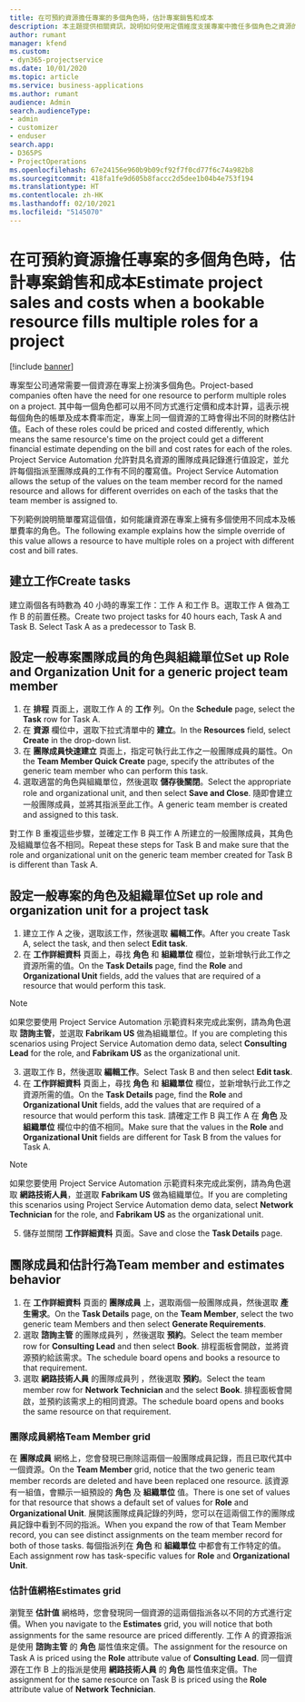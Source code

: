 ```yaml
---
title: 在可預約資源擔任專案的多個角色時，估計專案銷售和成本
description: 本主題提供相關資訊，說明如何使用定價維度支援專案中擔任多個角色之資源的定價和成本計算。
author: rumant
manager: kfend
ms.custom:
- dyn365-projectservice
ms.date: 10/01/2020
ms.topic: article
ms.service: business-applications
ms.author: rumant
audience: Admin
search.audienceType:
- admin
- customizer
- enduser
search.app:
- D365PS
- ProjectOperations
ms.openlocfilehash: 67e24156e960b9b09cf92f7f0cd77f6c74a982b8
ms.sourcegitcommit: 418fa1fe9d605b8faccc2d5dee1b04b4e753f194
ms.translationtype: HT
ms.contentlocale: zh-HK
ms.lasthandoff: 02/10/2021
ms.locfileid: "5145070"
---
```

# <a name="estimate-project-sales-and-costs-when-a-bookable-resource-fills-multiple-roles-for-a-project"></a><span data-ttu-id="a978e-103">在可預約資源擔任專案的多個角色時，估計專案銷售和成本</span><span class="sxs-lookup"><span data-stu-id="a978e-103">Estimate project sales and costs when a bookable resource fills multiple roles for a project</span></span> 

[!include [banner](../includes/psa-now-project-operations.md)]

<span data-ttu-id="a978e-104">專案型公司通常需要一個資源在專案上扮演多個角色。</span><span class="sxs-lookup"><span data-stu-id="a978e-104">Project-based companies often have the need for one resource to perform multiple roles on a project.</span></span> <span data-ttu-id="a978e-105">其中每一個角色都可以用不同方式進行定價和成本計算，這表示視每個角色的帳單及成本費率而定，專案上同一個資源的工時會得出不同的財務估計值。</span><span class="sxs-lookup"><span data-stu-id="a978e-105">Each of these roles could be priced and costed differently, which means the same resource's time on the project could get a different financial estimate depending on the bill and cost rates for each of the roles.</span></span> <span data-ttu-id="a978e-106">Project Service Automation 允許對具名資源的團隊成員記錄進行值設定，並允許每個指派至團隊成員的工作有不同的覆寫值。</span><span class="sxs-lookup"><span data-stu-id="a978e-106">Project Service Automation allows the setup of the values on the team member record for the named resource and allows for different overrides on each of the tasks that the team member is assigned to.</span></span>

<span data-ttu-id="a978e-107">下列範例說明簡單覆寫這個值，如何能讓資源在專案上擁有多個使用不同成本及帳單費率的角色。</span><span class="sxs-lookup"><span data-stu-id="a978e-107">The following example  explains how the simple override of this value allows a resource to have multiple roles on a project with different cost and bill rates.</span></span>

## <a name="create-tasks"></a><span data-ttu-id="a978e-108">建立工作</span><span class="sxs-lookup"><span data-stu-id="a978e-108">Create tasks</span></span>
<span data-ttu-id="a978e-109">建立兩個各有時數為 40 小時的專案工作：工作 A 和工作 B。選取工作 A 做為工作 B 的前置任務。</span><span class="sxs-lookup"><span data-stu-id="a978e-109">Create two project tasks for 40 hours each, Task A and Task B. Select Task A as a predecessor to Task B.</span></span>

## <a name="set-up-role-and-organization-unit-for-a-generic-project-team-member"></a><span data-ttu-id="a978e-110">設定一般專案團隊成員的角色與組織單位</span><span class="sxs-lookup"><span data-stu-id="a978e-110">Set up Role and Organization Unit for a generic project team member</span></span>

1. <span data-ttu-id="a978e-111">在 **排程** 頁面上，選取工作 A 的 **工作** 列。</span><span class="sxs-lookup"><span data-stu-id="a978e-111">On the **Schedule** page, select the **Task** row for Task A.</span></span> 
2. <span data-ttu-id="a978e-112">在 **資源** 欄位中，選取下拉式清單中的 **建立**。</span><span class="sxs-lookup"><span data-stu-id="a978e-112">In the **Resources** field, select **Create** in the drop-down list.</span></span>
3. <span data-ttu-id="a978e-113">在 **團隊成員快速建立** 頁面上，指定可執行此工作之一般團隊成員的屬性。</span><span class="sxs-lookup"><span data-stu-id="a978e-113">On the **Team Member Quick Create** page, specify the attributes of the generic team member who can perform this task.</span></span>
4. <span data-ttu-id="a978e-114">選取適當的角色與組織單位，然後選取 **儲存後關閉**。</span><span class="sxs-lookup"><span data-stu-id="a978e-114">Select the appropriate role and organizational unit, and then select **Save and Close**.</span></span> <span data-ttu-id="a978e-115">隨即會建立一般團隊成員，並將其指派至此工作。</span><span class="sxs-lookup"><span data-stu-id="a978e-115">A generic team member is created and assigned to this task.</span></span> 

<span data-ttu-id="a978e-116">對工作 B 重複這些步驟，並確定工作 B 與工作 A 所建立的一般團隊成員，其角色及組織單位各不相同。</span><span class="sxs-lookup"><span data-stu-id="a978e-116">Repeat these steps for Task B and make sure that the role and organizational unit on the generic team member created for Task B is different than Task A.</span></span> 

## <a name="set-up-role-and-organization-unit-for-a-project-task"></a><span data-ttu-id="a978e-117">設定一般專案的角色及組織單位</span><span class="sxs-lookup"><span data-stu-id="a978e-117">Set up role and organization unit for a project task</span></span>

1. <span data-ttu-id="a978e-118">建立工作 A 之後，選取該工作，然後選取 **編輯工作**。</span><span class="sxs-lookup"><span data-stu-id="a978e-118">After you create Task A, select the task, and then select **Edit task**.</span></span>
2. <span data-ttu-id="a978e-119">在 **工作詳細資料** 頁面上，尋找 **角色** 和 **組織單位** 欄位，並新增執行此工作之資源所需的值。</span><span class="sxs-lookup"><span data-stu-id="a978e-119">On the **Task Details** page, find the **Role** and **Organizational Unit** fields, add the values that are required of a resource that would perform this task.</span></span> 

  > [!NOTE]
  > <span data-ttu-id="a978e-120">如果您要使用 Project Service Automation 示範資料來完成此案例，請為角色選取 **諮詢主管**，並選取 **Fabrikam US** 做為組織單位。</span><span class="sxs-lookup"><span data-stu-id="a978e-120">If you are completing this scenarios using Project Service Automation demo data, select **Consulting Lead** for the role, and **Fabrikam US** as the organizational unit.</span></span>

3. <span data-ttu-id="a978e-121">選取工作 B，然後選取 **編輯工作**。</span><span class="sxs-lookup"><span data-stu-id="a978e-121">Select Task B and then select **Edit task**.</span></span>
4. <span data-ttu-id="a978e-122">在 **工作詳細資料** 頁面上，尋找 **角色** 和 **組織單位** 欄位，並新增執行此工作之資源所需的值。</span><span class="sxs-lookup"><span data-stu-id="a978e-122">On the **Task Details** page, find the **Role** and **Organizational Unit** fields, add the values that are required of a resource that would perform this task.</span></span> <span data-ttu-id="a978e-123">請確定工作 B 與工作 A 在 **角色** 及 **組織單位** 欄位中的值不相同。</span><span class="sxs-lookup"><span data-stu-id="a978e-123">Make sure that the values in the **Role** and **Organizational Unit** fields are different for Task B from the values for Task A.</span></span> 

  > [!NOTE]
  > <span data-ttu-id="a978e-124">如果您要使用 Project Service Automation 示範資料來完成此案例，請為角色選取 **網路技術人員**，並選取 **Fabrikam US** 做為組織單位。</span><span class="sxs-lookup"><span data-stu-id="a978e-124">If you are completing this scenarios using Project Service Automation demo data, select **Network Technician** for the role, and **Fabrikam US** as the organizational unit.</span></span>

5. <span data-ttu-id="a978e-125">儲存並關閉 **工作詳細資料** 頁面。</span><span class="sxs-lookup"><span data-stu-id="a978e-125">Save and close the **Task Details** page.</span></span> 

## <a name="team-member-and-estimates-behavior"></a><span data-ttu-id="a978e-126">團隊成員和估計行為</span><span class="sxs-lookup"><span data-stu-id="a978e-126">Team member and estimates behavior</span></span> 

1. <span data-ttu-id="a978e-127">在 **工作詳細資料** 頁面的 **團隊成員** 上，選取兩個一般團隊成員，然後選取 **產生需求**。</span><span class="sxs-lookup"><span data-stu-id="a978e-127">On the **Task Details** page, on the **Team Member**, select the two generic team Members and then select **Generate Requirements**.</span></span> 
2. <span data-ttu-id="a978e-128">選取 **諮詢主管** 的團隊成員列 ，然後選取 **預約**。</span><span class="sxs-lookup"><span data-stu-id="a978e-128">Select the team member row for **Consulting Lead** and then select **Book**.</span></span> <span data-ttu-id="a978e-129">排程面板會開啟，並將資源預約給該需求。</span><span class="sxs-lookup"><span data-stu-id="a978e-129">The schedule board opens and books a resource to that requirement.</span></span>
3. <span data-ttu-id="a978e-130">選取 **網路技術人員** 的團隊成員列 ，然後選取 **預約**。</span><span class="sxs-lookup"><span data-stu-id="a978e-130">Select the team member row for **Network Technician** and the select **Book**.</span></span> <span data-ttu-id="a978e-131">排程面板會開啟，並預約該需求上的相同資源。</span><span class="sxs-lookup"><span data-stu-id="a978e-131">The schedule board opens and books the same resource on that requirement.</span></span>

### <a name="team-member-grid"></a><span data-ttu-id="a978e-132">團隊成員網格</span><span class="sxs-lookup"><span data-stu-id="a978e-132">Team Member grid</span></span> 
<span data-ttu-id="a978e-133">在 **團隊成員** 網格上，您會發現已刪除這兩個一般團隊成員記錄，而且已取代其中一個資源。</span><span class="sxs-lookup"><span data-stu-id="a978e-133">On the **Team Member** grid, notice that the two generic team member records are deleted and have been replaced one resource.</span></span> <span data-ttu-id="a978e-134">該資源有一組值，會顯示一組預設的 **角色** 及 **組織單位** 值。</span><span class="sxs-lookup"><span data-stu-id="a978e-134">There is one set of values for that resource that shows a default set of values for **Role** and **Organizational Unit**.</span></span>
<span data-ttu-id="a978e-135">展開該團隊成員記錄的列時，您可以在這兩個工作的團隊成員記錄中看到不同的指派。</span><span class="sxs-lookup"><span data-stu-id="a978e-135">When you expand the row of that Team Member record, you can see distinct assignments on the team member record for both of those tasks.</span></span> <span data-ttu-id="a978e-136">每個指派列在 **角色** 和 **組織單位** 中都會有工作特定的值。</span><span class="sxs-lookup"><span data-stu-id="a978e-136">Each assignment row has task-specific values for **Role** and **Organizational Unit**.</span></span> 

### <a name="estimates-grid"></a><span data-ttu-id="a978e-137">估計值網格</span><span class="sxs-lookup"><span data-stu-id="a978e-137">Estimates grid</span></span> 
<span data-ttu-id="a978e-138">瀏覽至 **估計值** 網格時，您會發現同一個資源的這兩個指派各以不同的方式進行定價。</span><span class="sxs-lookup"><span data-stu-id="a978e-138">When you navigate to the **Estimates** grid, you will notice that both assignments for the same resource are priced differently.</span></span>
<span data-ttu-id="a978e-139">工作 A 的資源指派是使用 **諮詢主管** 的 **角色** 屬性值來定價。</span><span class="sxs-lookup"><span data-stu-id="a978e-139">The assignment for the resource on Task A is priced using the **Role** attribute value of **Consulting Lead**.</span></span> <span data-ttu-id="a978e-140">同一個資源在工作 B 上的指派是使用 **網路技術人員** 的 **角色** 屬性值來定價。</span><span class="sxs-lookup"><span data-stu-id="a978e-140">The assignment for the same resource on Task B is priced using the **Role** attribute value of **Network Technician**.</span></span>

